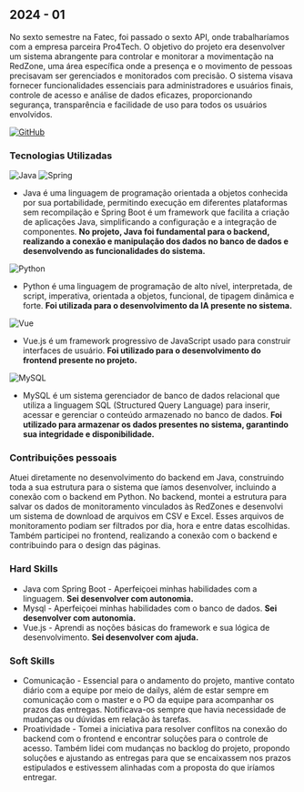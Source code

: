 ## 2024 - 01
No sexto semestre na Fatec, foi passado o sexto API, onde trabalharíamos com a empresa parceira Pro4Tech. O objetivo do projeto era desenvolver um sistema abrangente para controlar e monitorar a movimentação na RedZone, uma área específica onde a presença e o movimento de pessoas precisavam ser gerenciados e monitorados com precisão. O sistema visava fornecer funcionalidades essenciais para administradores e usuários finais, controle de acesso e análise de dados eficazes, proporcionando segurança, transparência e facilidade de uso para todos os usuários envolvidos.

[![GitHub](https://img.shields.io/badge/GitHub-000000?style=for-the-badge&logo=github&logoColor=white&color=696969)](https://github.com/Tech-Guardian/Doc_TechGuardian7)

### Tecnologias Utilizadas

![Java](https://img.shields.io/badge/java-%23ED8B00.svg?style=for-the-badge&logo=openjdk&logoColor=white) ![Spring](https://img.shields.io/badge/spring-%236DB33F.svg?style=for-the-badge&logo=spring&logoColor=white)
- Java é uma linguagem de programação orientada a objetos conhecida por sua portabilidade, permitindo execução em diferentes plataformas sem recompilação e Spring Boot é um framework que facilita a criação de aplicações Java, simplificando a configuração e a integração de componentes. **No projeto, Java foi fundamental para o backend, realizando a conexão e manipulação dos dados no banco de dados e desenvolvendo as funcionalidades do sistema.**

![Python](https://img.shields.io/badge/python-3670A0?style=for-the-badge&logo=python&logoColor=ffdd54)
- Python é uma linguagem de programação de alto nível, interpretada, de script, imperativa, orientada a objetos, funcional, de tipagem dinâmica e forte. **Foi utilizada para o desenvolvimento da IA presente no sistema.** 

![Vue](https://img.shields.io/badge/vuejs-%2335495e.svg?style=for-the-badge&logo=vuedotjs&logoColor=%234FC08D)
- Vue.js é um framework progressivo de JavaScript usado para construir interfaces de usuário. **Foi utilizado para o desenvolvimento do frontend presente no projeto.**

![MySQL](https://img.shields.io/badge/MySQL-000000?style=for-the-badge&logo=mysql&logoColor=orange&color=696969)
- MySQL é um sistema gerenciador de banco de dados relacional que utiliza a linguagem SQL (Structured Query Language) para inserir, acessar e gerenciar o conteúdo armazenado no banco de dados. **Foi utilizado para armazenar os dados presentes no sistema, garantindo sua integridade e disponibilidade.**

### Contribuições pessoais 

Atuei diretamente no desenvolvimento do backend em Java, construindo toda a sua estrutura para o sistema que íamos desenvolver, incluindo a conexão com o backend em Python. No backend, montei a estrutura para salvar os dados de monitoramento vinculados às RedZones e desenvolvi um sistema de download de arquivos em CSV e Excel. Esses arquivos de monitoramento podiam ser filtrados por dia, hora e entre datas escolhidas. Também participei no frontend, realizando a conexão com o backend e contribuindo para o design das páginas.

### Hard Skills 

- Java com Spring Boot - Aperfeiçoei minhas habilidades com a linguagem. **Sei desenvolver com autonomia.**
- Mysql - Aperfeiçoei minhas habilidades com o banco de dados. **Sei desenvolver com autonomia.**
- Vue.js - Aprendi as noções básicas do framework e sua lógica de desenvolvimento. **Sei desenvolver com ajuda.**

### Soft Skills 

- Comunicação - Essencial para o andamento do projeto, mantive contato diário com a equipe por meio de dailys, além de estar sempre em comunicação com o master e o PO da equipe para acompanhar os prazos das entregas. Notificava-os sempre que havia necessidade de mudanças ou dúvidas em relação às tarefas.
- Proatividade - Tomei a iniciativa para resolver conflitos na conexão do backend com o frontend e encontrar soluções para o controle de acesso. Também lidei com mudanças no backlog do projeto, propondo soluções e ajustando as entregas para que se encaixassem nos prazos estipulados e estivessem alinhadas com a proposta do que iríamos entregar. 
